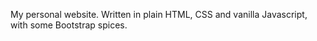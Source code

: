 My personal website. Written in plain HTML, CSS and vanilla Javascript, with some Bootstrap spices.
